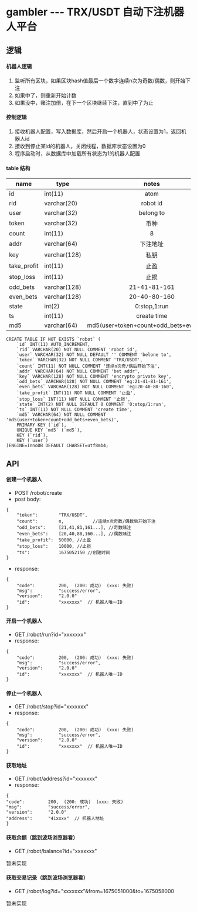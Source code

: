 # gambler --- TRX/USDT 自动下注机器人平台

## 逻辑
#### 机器人逻辑
1. 监听所有区块，如果区块hash值最后一个数字连续n次为奇数/偶数，则开始下注
2. 如果中了，则重新开始计数
3. 如果没中，赌注加倍，在下一个区块继续下注，直到中了为止

#### 控制逻辑
1. 接收机器人配置，写入数据库，然后开启一个机器人，状态设置为1，返回机器人id
2. 接收到停止某id的机器人，关闭线程，数据库状态设置为0
3. 程序启动时，从数据库中加载所有状态为1的机器人配置

#### table 结构

| name       | type         |  notes      |
| --------   | -----        | :----:      |
| id         | int(11)      | atom        |
| rid        | varchar(20)  | robot id    |
| user       | varchar(32)  | belong to   |
| token      | varchar(32)  | 币种        |
| count      | int(11)      | 8           |
| addr       | varchar(64)  | 下注地址    |
| key        | varchar(128) | 私钥        |
| take_profit| int(11)      | 止盈        |
| stop_loss  | int(11)      | 止损        |
| odd_bets   | varchar(128) | 21-41-81-161|
| even_bets  | varchar(128) | 20-40-80-160|
| state      | int(2)       | 0:stop,1:run|
| ts         | int(11)      | create time |
| md5        | varchar(64)  | md5(user+token+count+odd_bets+even_bets)|

```
CREATE TABLE IF NOT EXISTS `robot` (
    `id` INT(11) AUTO_INCREMENT,
    `rid` VARCHAR(20) NOT NULL COMMENT 'robot id',
    `user` VARCHAR(32) NOT NULL DEFAULT '' COMMENT 'belone to',
    `token` VARCHAR(32) NOT NULL COMMENT 'TRX/USDT',
    `count` INT(11) NOT NULL COMMENT '连续n次奇/偶后开始下注',
    `addr` VARCHAR(64) NOT NULL COMMENT 'bet addr',
    `key` VARCHAR(128) NOT NULL COMMENT 'encrypto private key',
    `odd_bets` VARCHAR(128) NOT NULL COMMENT 'eg:21-41-81-161',
    `even_bets` VARCHAR(128) NOT NULL COMMENT 'eg:20-40-80-160',
    `take_profit` INT(11) NOT NULL COMMENT '止盈',
    `stop_loss` INT(11) NOT NULL COMMENT '止损',
    `state` INT(2) NOT NULL DEFAULT 0 COMMENT '0:stop/1:run',
    `ts` INT(11) NOT NULL COMMENT 'create time',
    `md5` VARCHAR(64) NOT NULL COMMENT 'md5(user+token+count+odd_bets+even_bets)',
    PRIMARY KEY (`id`),
    UNIQUE KEY `md5` (`md5`),
    KEY (`rid`),
    KEY (`user`)
)ENGINE=InnoDB DEFAULT CHARSET=utf8mb4;
```

## API
#### 创建一个机器人
* POST /robot/create
* post body:
```
{
    "token":        "TRX/USDT",
    "count":        n,           //连续n次奇数/偶数后开始下注
    "odd_bets":     [21,41,81,161...], //奇数赌注
    "even_bets":    [20,40,80,160...], //偶数赌注
    "take_profit":  50000, //止盈
    "stop_loss":    10000, //止损
    "ts":           1675052150 //创建时间
}
```


* response:
```
{
    "code":         200,  (200: 成功)  (xxx: 失败)
    "msg":          "success/error",
    "version":      "2.0.0"
    "id":           "xxxxxxx"  // 机器人唯一ID
}
```

#### 开启一个机器人
* GET /robot/run?id="xxxxxxx"
* response:
```
{
    "code":         200,  (200: 成功)  (xxx: 失败)
    "msg":          "success/error",
    "version":      "2.0.0"
    "id":           "xxxxxxx"  // 机器人唯一ID
}
```


#### 停止一个机器人
* GET /robot/stop?id="xxxxxxx"
* response:
```
{
    "code":         200,  (200: 成功)  (xxx: 失败)
    "msg":          "success/error",
    "version":      "2.0.0"
    "id":           "xxxxxxx"  // 机器人唯一ID
}
```

#### 获取地址

* GET /robot/address?id="xxxxxxx"
* response:

```
{
"code":         200,  (200: 成功)  (xxx: 失败)
"msg":          "success/error",
"version":      "2.0.0"
"address":      "41xxxx"  // 机器人地址
}
```

#### 获取余额（跳到波场浏览器看）
* GET /robot/balance?id="xxxxxxx"

暂未实现


#### 获取交易记录（跳到波场浏览器看）
* GET /robot/log?id="xxxxxxx"&from=1675051000&to=1675058000

暂未实现
